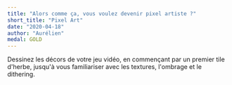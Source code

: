 ```yaml
---
title: "Alors comme ça, vous voulez devenir pixel artiste ?"
short_title: "Pixel Art"
date: "2020-04-18"
author: "Aurélien"
medal: GOLD
---
```


Dessinez les décors de votre jeu vidéo, en commençant par un premier tile d'herbe, jusqu'à vous familiariser avec les textures, l'ombrage et le dithering.
